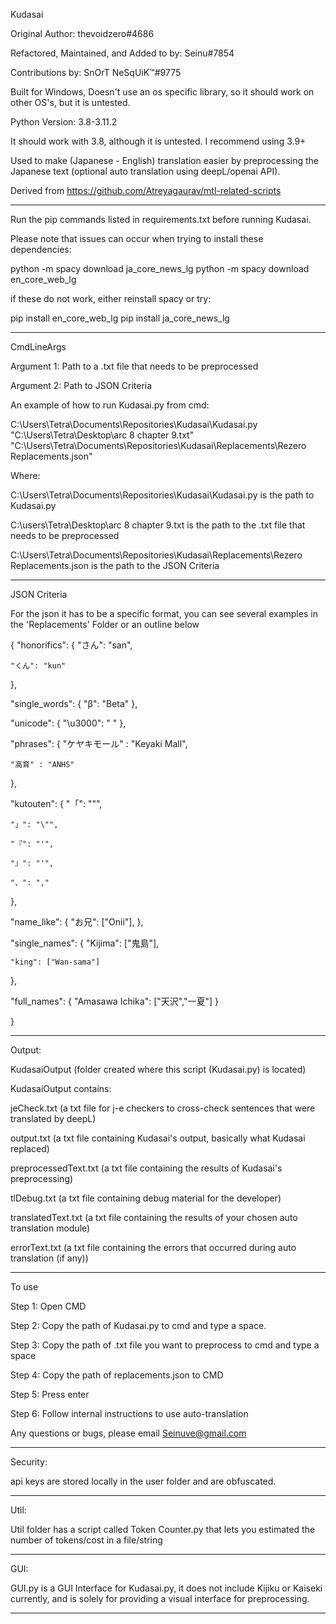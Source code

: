 Kudasai

Original Author: thevoidzero#4686

Refactored, Maintained, and Added to by: Seinu#7854

Contributions by: SnOrT NeSqUiK™#9775

Built for Windows, Doesn't use an os specific library, so it should work on other OS's, but it is untested.

Python Version: 3.8-3.11.2

It should work with 3.8, although it is untested. I recommend using 3.9+

Used to make (Japanese - English) translation easier by preprocessing the Japanese text (optional auto translation using deepL/openai API).

Derived from https://github.com/Atreyagaurav/mtl-related-scripts

---------------------------------------------------------------------------------------------------------------------------------------------------

Run the pip commands listed in requirements.txt before running Kudasai.

Please note that issues can occur when trying to install these dependencies:

python -m spacy download ja_core_news_lg
python -m spacy download en_core_web_lg

if these do not work, either reinstall spacy or try:

pip install en_core_web_lg
pip install ja_core_news_lg

---------------------------------------------------------------------------------------------------------------------------------------------------

CmdLineArgs

Argument 1: Path to a .txt file that needs to be preprocessed

Argument 2: Path to JSON Criteria

An example of how to run Kudasai.py from cmd:

C:\Users\Tetra\Documents\Repositories\Kudasai\Kudasai.py "C:\Users\Tetra\Desktop\arc 8 chapter 9.txt" "C:\Users\Tetra\Documents\Repositories\Kudasai\Replacements\Rezero Replacements.json"

Where:

C:\Users\Tetra\Documents\Repositories\Kudasai\Kudasai.py is the path to Kudasai.py

C:\users\Tetra\Desktop\arc 8 chapter 9.txt is the path to the .txt file that needs to be preprocessed

C:\Users\Tetra\Documents\Repositories\Kudasai\Replacements\Rezero Replacements.json is the path to the JSON Criteria

---------------------------------------------------------------------------------------------------------------------------------------------------


JSON Criteria

For the json it has to be a specific format, you can see several examples in the 'Replacements' Folder or an outline below

{
  "honorifics": {
    "さん": "san",

    "くん": "kun"
  },

  "single_words": {
    "β": "Beta"
  },

  "unicode": {
    "\u3000": " "
  },

  "phrases": {
    "ケヤキモール" : "Keyaki Mall",

    "高育" : "ANHS"
  },

  "kutouten": {
    "「": "\"",

    "」": "\"",

    "『": "'",

    "』": "'",

    "、": ","

  },

  "name_like": {
    "お兄": ["Onii"],
  },

  "single_names": {
    "Kijima": ["鬼島"],
    
    "king": ["Wan-sama"]

  },

  "full_names": {
    "Amasawa Ichika": ["天沢","一夏"]
  }

}

---------------------------------------------------------------------------------------------------------------------------------------------------

Output: 

KudasaiOutput (folder created where this script (Kudasai.py) is located)

KudasaiOutput contains:

jeCheck.txt (a txt file for j-e checkers to cross-check sentences that were translated by deepL)

output.txt (a txt file containing Kudasai's output, basically what Kudasai replaced)

preprocessedText.txt (a txt file containing the results of Kudasai's preprocessing)

tlDebug.txt (a txt file containing debug material for the developer)

translatedText.txt (a txt file containing the results of your chosen auto translation module)

errorText.txt (a txt file containing the errors that occurred during auto translation (if any))

---------------------------------------------------------------------------------------------------------------------------------------------------

To use

Step 1: Open CMD

Step 2: Copy the path of Kudasai.py to cmd and type a space.

Step 3: Copy the path of .txt file you want to preprocess to cmd and type a space

Step 4: Copy the path of replacements.json to CMD

Step 5: Press enter

Step 6: Follow internal instructions to use auto-translation

Any questions or bugs, please email Seinuve@gmail.com

---------------------------------------------------------------------------------------------------------------------------------------------------

Security:

api keys are stored locally in the user folder and are obfuscated.

---------------------------------------------------------------------------------------------------------------------------------------------------

Util:

Util folder has a script called Token Counter.py that lets you estimated the number of tokens/cost in a file/string

---------------------------------------------------------------------------------------------------------------------------------------------------

GUI:

GUI.py is a GUI Interface for Kudasai.py, it does not include Kijiku or Kaiseki currently, and is solely for providing a visual interface for preprocessing.

---------------------------------------------------------------------------------------------------------------------------------------------------